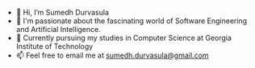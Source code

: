 - 👋 Hi, I’m Sumedh Durvasula
- 👀 I'm passionate about the fascinating world of Software Engineering and Artificial Intelligence.
- 🌱 Currently pursuing my studies in Computer Science at Georgia Institute of Technology
- 📫 Feel free to email me at sumedh.durvasula@gmail.com

<!---
sumedhdurvasula/sumedhdurvasula is a ✨ special ✨ repository because its `README.md` (this file) appears on your GitHub profile.
You can click the Preview link to take a look at your changes.
--->
